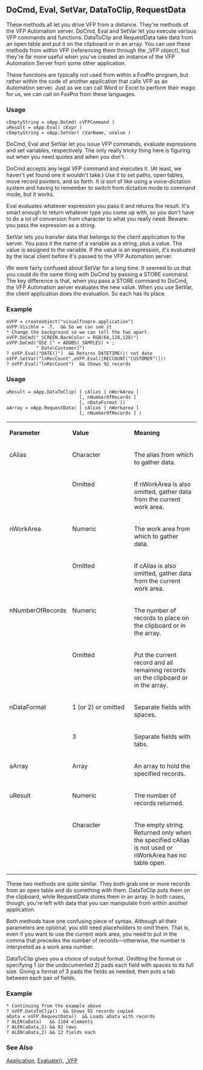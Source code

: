 ## DoCmd, Eval, SetVar, DataToClip, RequestData

These methods all let you drive VFP from a distance. They're methods of the VFP Automation server. DoCmd, Eval and SetVar let you execute various VFP commands and functions. DataToClip and RequestData take data from an open table and put it on the clipboard or in an array. You can use these methods from within VFP (referencing them through the _VFP object), but they're far more useful when you've created an instance of the VFP Automation Server from some other application. 

These functions are typically not used from within a FoxPro program, but rather within the code of another application that calls VFP as an Automation server. Just as we can call Word or Excel to perform their magic for us, we can call on FoxPro from these languages.

### Usage

```foxpro
cEmptyString = oApp.DoCmd( cVFPCommand )
uResult = oApp.Eval( cExpr )
cEmptyString = oApp.SetVar( cVarName, uValue )
```

DoCmd, Eval and SetVar let you issue VFP commands, evaluate expressions and set variables, respectively. The only really tricky thing here is figuring out when you need quotes and when you don't. 

DoCmd accepts any legal VFP command and executes it. (At least, we haven't yet found one it wouldn't take.) Use it to set paths, open tables, move record pointers, and so forth. It *is* sort of like using a voice-dictation system and having to remember to switch from dictation mode to command mode, but it works.

Eval evaluates whatever expression you pass it and returns the result. It's smart enough to return whatever type you come up with, so you don't have to do a lot of conversion from character to what you really need. Beware: you pass the expression as a string.

SetVar lets you transfer data that belongs to the client application to the server. You pass it the name of a variable as a string, plus a value. The value is assigned to the variable. If the value is an expression, it's evaluated by the local client before it's passed to the VFP Automation server.

We were fairly confused about SetVar for a long time. It seemed to us that you could do the same thing with DoCmd by passing a STORE command. The key difference is that, when you pass a STORE command to DoCmd, the VFP Automation aerver evaluates the new value. When you use SetVar, the client application does the evaluation. So each has its place.

### Example

```foxpro
oVFP = createobject("visualfoxpro.application")
oVFP.Visible = .T.  && So we can see it
* Change the background so we can tell the two apart.
oVFP.DoCmd("_SCREEN.BackColor = RGB(64,128,128)")
oVFP.DoCmd("USE [" + ADDBS(_SAMPLES) + ;
           " Data\Customer]")
? oVFP.Eval("DATE()")  && Returns DATETIME()! not date
oVFP.SetVar("lnRecCount",oVFP.Eval([RECCOUNT("CUSTOMER")]))
? oVFP.Eval("lnRecCount")  && Shows 92 records
```
### Usage

```foxpro
uResult = oApp.DataToClip( [ cAlias | nWorkArea ]
                           [, nNumberOfRecords ]
                           [, nDataFormat ])
aArray = oApp.RequestData( [ cAlias | nWorkarea ]
                           [, nNumberOfRecords ] )
```
<table>
<tr>
  <td width="32%" valign="top">
  <p><b>Parameter</b></p>
  </td>
  <td width="23%" valign="top">
  <p><b>Value</b></p>
  </td>
  <td width="45%" valign="top">
  <p><b>Meaning</b></p>
  </td>
 </tr>
<tr>
  <td width="32%" rowspan="2" valign="top">
  <p>cAlias</p>
  &nbsp;</td>
  <td width="23%" valign="top">
  <p>Character</p>
  </td>
  <td width="45%" valign="top">
  <p>The alias from which to gather data.</p>
  </td>
 </tr>
<tr>
  <td width="33%" valign="top">
  <p>Omitted</p>
  </td>
  <td width="67%" valign="top">
  <p>If nWorkArea is also omitted, gather data from the current work area.</p>
  </td>
 </tr>
<tr>
  <td width="32%" rowspan="2" valign="top">
  <p>nWorkArea</p>
  </td>
  <td width="23%" valign="top">
  <p>Numeric</p>
  </td>
  <td width="45%" valign="top">
  <p>The work area from which to gather data.</p>
  </td>
 </tr>
<tr>
  <td width="33%" valign="top">
  <p>Omitted</p>
  </td>
  <td width="67%" valign="top">
  <p>If cAlias is also omitted, gather data from the current work area.</p>
  </td>
 </tr>
<tr>
  <td width="32%" rowspan="2" valign="top">
  <p>nNumberOfRecords</p>
  </td>
  <td width="23%" valign="top">
  <p>Numeric</p>
  </td>
  <td width="45%" valign="top">
  <p>The number of records to place on the clipboard or in the array.</p>
  </td>
 </tr>
<tr>
  <td width="33%" valign="top">
  <p>Omitted</p>
  </td>
  <td width="67%" valign="top">
  <p>Put the current record and all remaining records on the clipboard or in the array.</p>
  </td>
 </tr>
<tr>
  <td width="32%" rowspan="2" valign="top">
  <p>nDataFormat</p>
  </td>
  <td width="23%" valign="top">
  <p>1 (or 2) or omitted</p>
  </td>
  <td width="45%" valign="top">
  <p>Separate fields with spaces.</p>
  </td>
 </tr>
<tr>
  <td width="33%" valign="top">
  <p>3</p>
  </td>
  <td width="67%" valign="top">
  <p>Separate fields with tabs.</p>
  </td>
 </tr>
<tr>
  <td width="32%" valign="top">
  <p>aArray</p>
  </td>
  <td width="23%" valign="top">
  <p>Array</p>
  </td>
  <td width="45%" valign="top">
  <p>An array to hold the specified records.</p>
  </td>
 </tr>
<tr>
  <td width="32%" rowspan="2" valign="top">
  <p>uResult</p>
  </td>
  <td width="23%" valign="top">
  <p>Numeric</p>
  </td>
  <td width="45%" valign="top">
  <p>The number of records returned.</p>
  </td>
 </tr>
<tr>
  <td width="33%" valign="top">
  <p>Character</p>
  </td>
  <td width="67%" valign="top">
  <p>The empty string. Returned only when the specified cAlias is not used or nWorkArea has no table open.</p>
  </td>
 </tr>
</table>

These two methods are quite similar. They both grab one or more records from an open table and do something with them. DataToClip puts them on the clipboard, while RequestData stores them in an array. In both cases, though, you're left with data that you can manipulate from within another application.

Both methods have one confusing piece of syntax. Although all their parameters are optional, you still need placeholders to omit them. That is, even if you want to use the current work area, you need to put in the comma that precedes the number of records&mdash;otherwise, the number is interpreted as a work area number.

DataToClip gives you a choice of output format. Omitting the format or specifying 1 (or the undocumented 2) pads each field with spaces to its full size. Giving a format of 3 pads the fields as needed, then puts a tab between each pair of fields.

### Example

```foxpro
* Continuing from the example above
? oVFP.DataToClip()  && Shows 92 records copied
aData = oVFP.RequestData()  && Loads aData with records
? ALEN(aData)   && 1104 elements
? ALEN(aData,1) && 92 rows
? ALEN(aData,2) && 12 fields each
```
### See Also

[Application](s4g683.md), [Evaluate()](s4g010.md), [_VFP](s4g683.md)